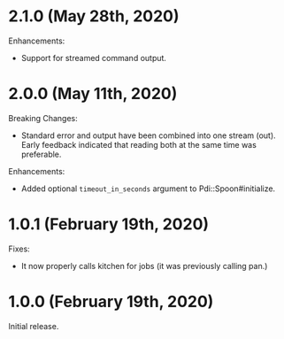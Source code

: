 # 2.1.0 (May 28th, 2020)

Enhancements:
 * Support for streamed command output.

# 2.0.0 (May 11th, 2020)

Breaking Changes:

* Standard error and output have been combined into one stream (out).  Early feedback indicated that reading both at the same time was preferable.

Enhancements:

* Added optional `timeout_in_seconds` argument to Pdi::Spoon#initialize.

# 1.0.1 (February 19th, 2020)

Fixes:

* It now properly calls kitchen for jobs (it was previously calling pan.)

# 1.0.0 (February 19th, 2020)

Initial release.
